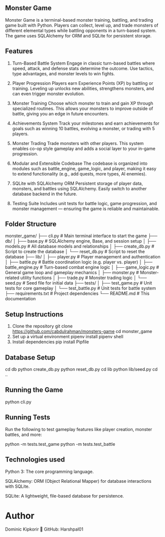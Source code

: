 ## Monster Game
Monster Game is a terminal-based monster training, battling, and trading game built with Python. Players can collect, level up, and trade monsters of different elemental types while battling opponents in a turn-based system. The game uses SQLAlchemy for ORM and SQLite for persistent storage.

## Features
 1. Turn-Based Battle System
Engage in classic turn-based battles where speed, attack, and defense stats determine the outcome. Use tactics, type advantages, and monster levels to win fights.

 2. Player Progression
Players earn Experience Points (XP) by battling or training. Leveling up unlocks new abilities, strengthens monsters, and can even trigger monster evolution.

 3. Monster Training
Choose which monster to train and gain XP through specialized routines. This allows your monsters to improve outside of battle, giving you an edge in future encounters.

 4. Achievements System
Track your milestones and earn achievements for goals such as winning 10 battles, evolving a monster, or trading with 5 players.

 5. Monster Trading
Trade monsters with other players. This system enables co-op style gameplay and adds a social layer to your in-game progression.

 6. Modular and Extensible Codebase
The codebase is organized into modules such as battle_engine, game_logic, and player, making it easy to extend functionality (e.g., add quests, more types, AI enemies).

 7. SQLite with SQLAlchemy ORM
Persistent storage of player data, monsters, and battles using SQLAlchemy. Easily switch to another database backend in the future.

8. Testing Suite
Includes unit tests for battle logic, game progression, and monster management — ensuring the game is reliable and maintainable.

## Folder Structure
monster_game/
├── cli.py                  # Main terminal interface to start the game
├── db/
│   ├── base.py             # SQLAlchemy engine, Base, and session setup
│   ├── models.py           # All database models and relationships
│   ├── create_db.py        # Script to create the database
│   └── reset_db.py         # Script to reset the database
├── lib/
│   ├── player.py           # Player management and authentication
│   ├── battle.py           # Battle coordination logic (e.g. player vs. player)
│   ├── battle_engine.py    # Turn-based combat engine logic
│   ├── game_logic.py       # General game loop and gameplay mechanics
│   ├── monster.py          # Monster-related utility functions
│   ├── trade.py            # Monster trading logic
│   └── seed.py             # Seed file for initial data
├── tests/
│   ├── test_game.py        # Unit tests for core gameplay
│   └── test_battle.py      # Unit tests for battle system
├── requirements.txt        # Project dependencies
└── README.md               # This documentation

## Setup Instructions
1. Clone the repository
 git clone https://github.com/cabdulrahman/monsters-game
 cd monster_game
2. Set up a virtual environment
 pipenv install
 pipenv shell
3. Install dependencies
 pip install Pipfile

## Database Setup
 cd db
 python create_db.py
 python reset_db.py
 cd lib
 python lib/seed.py
 cd ..

## Running the Game
 python cli.py

## Running Tests
 Run the following to test gameplay features like player creation, monster battles, and more:

 python -m tests.test_game
 python -m tests.test_battle

## Technologies used
 Python 3: The core programming language.

 SQLAlchemy: ORM (Object Relational Mapper) for database interactions with SQLite.

 SQLite: A lightweight, file-based database for persistence.

# Author
 Dominic Kipkorir
🔗 GitHub: Harshpal01

